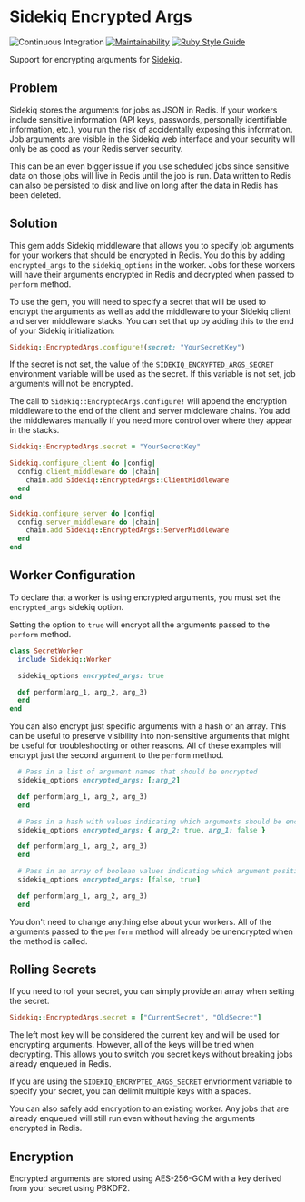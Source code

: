 # Sidekiq Encrypted Args

![Continuous Integration](https://github.com/bdurand/sidekiq-encrypted_args/workflows/Continuous%20Integration/badge.svg?branch=master)
[![Maintainability](https://api.codeclimate.com/v1/badges/70ab3782e4d5285eb173/maintainability)](https://codeclimate.com/github/bdurand/sidekiq-encrypted_args/maintainability)
[![Ruby Style Guide](https://img.shields.io/badge/code_style-standard-brightgreen.svg)](https://github.com/testdouble/standard)

Support for encrypting arguments for [Sidekiq](https://github.com/mperham/sidekiq).

## Problem

Sidekiq stores the arguments for jobs as JSON in Redis. If your workers include sensitive information (API keys, passwords, personally identifiable information, etc.), you run the risk of accidentally exposing this information. Job arguments are visible in the Sidekiq web interface and your security will only be as good as your Redis server security.

This can be an even bigger issue if you use scheduled jobs since sensitive data on those jobs will live in Redis until the job is run. Data written to Redis can also be persisted to disk and live on long after the data in Redis has been deleted.

## Solution

This gem adds Sidekiq middleware that allows you to specify job arguments for your workers that should be encrypted in Redis. You do this by adding `encrypted_args` to the `sidekiq_options` in the worker. Jobs for these workers will have their arguments encrypted in Redis and decrypted when passed to `perform` method.

To use the gem, you will need to specify a secret that will be used to encrypt the arguments as well as add the middleware to your Sidekiq client and server middleware stacks. You can set that up by adding this to the end of your Sidekiq initialization:

```ruby
Sidekiq::EncryptedArgs.configure!(secret: "YourSecretKey")
```

If the secret is not set, the value of the `SIDEKIQ_ENCRYPTED_ARGS_SECRET` environment variable will be used as the secret. If this variable is not set, job arguments will not be encrypted.

The call to `Sidekiq::EncryptedArgs.configure!` will append the encryption middleware to the end of the client and server middleware chains. You add the middlewares manually if you need more control over where they appear in the stacks.

```ruby
Sidekiq::EncryptedArgs.secret = "YourSecretKey"

Sidekiq.configure_client do |config|
  config.client_middleware do |chain|
    chain.add Sidekiq::EncryptedArgs::ClientMiddleware
  end
end

Sidekiq.configure_server do |config|
  config.server_middleware do |chain|
    chain.add Sidekiq::EncryptedArgs::ServerMiddleware
  end
end
```

## Worker Configuration

To declare that a worker is using encrypted arguments, you must set the `encrypted_args` sidekiq option.

Setting the option to `true` will encrypt all the arguments passed to the `perform` method.

```ruby
class SecretWorker
  include Sidekiq::Worker

  sidekiq_options encrypted_args: true

  def perform(arg_1, arg_2, arg_3)
  end
end
```

You can also encrypt just specific arguments with a hash or an array. This can be useful to preserve visibility into non-sensitive arguments that might be useful for troubleshooting or other reasons. All of these examples will encrypt just the second argument to the `perform` method.

```ruby
  # Pass in a list of argument names that should be encrypted
  sidekiq_options encrypted_args: [:arg_2]

  def perform(arg_1, arg_2, arg_3)
  end
```

```ruby
  # Pass in a hash with values indicating which arguments should be encrypted
  sidekiq_options encrypted_args: { arg_2: true, arg_1: false }

  def perform(arg_1, arg_2, arg_3)
  end
```

```ruby
  # Pass in an array of boolean values indicating which argument positions should be encrypted
  sidekiq_options encrypted_args: [false, true]

  def perform(arg_1, arg_2, arg_3)
  end
```

You don't need to change anything else about your workers. All of the arguments passed to the `perform` method will already be unencrypted when the method is called.

## Rolling Secrets

If you need to roll your secret, you can simply provide an array when setting the secret.

```ruby
Sidekiq::EncryptedArgs.secret = ["CurrentSecret", "OldSecret"]
```

The left most key will be considered the current key and will be used for encrypting arguments. However, all of the keys will be tried when decrypting. This allows you to switch you secret keys without breaking jobs already enqueued in Redis.

If you are using the `SIDEKIQ_ENCRYPTED_ARGS_SECRET` envrionment variable to specify your secret, you can delimit multiple keys with a spaces.

You can also safely add encryption to an existing worker. Any jobs that are already enqueued will still run even without having the arguments encrypted in Redis.

## Encryption

Encrypted arguments are stored using AES-256-GCM with a key derived from your secret using PBKDF2.
